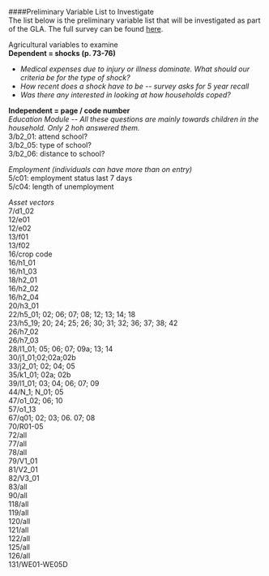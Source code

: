####Preliminary Variable List to Investigate  
The list below is the preliminary variable list that will be investigated as part of the GLA.  The full survey can be found [here][1].  

Agricultural variables to examine  
__Dependent = shocks (p. 73-76)__   
* *Medical expenses due to injury or illness dominate. What should our criteria be for the type of shock?*  
* *How recent does a shock have to be -- survey asks for 5 year recall*
* *Was there any interested in looking at how households coped?*  
  
__Independent =  page / code number__    
*Education Module -- All these questions are mainly towards children in the household. Only 2 hoh answered them.*  
3/b2_01: attend school?  
3/b2_05: type of school?    
3/b2_06: distance to school?  

*Employment (individuals can have more than on entry)*  
5/c01: employment status last 7 days   
5/c04: length of unemployment

*Asset vectors*  
7/d1_02   
12/e01    
12/e02  
13/f01  
13/f02  
16/crop code  
16/h1_01  
16/h1_03  
18/h2_01  
16/h2_02  
16/h2_04  
20/h3_01  
22/h5_01; 02; 06; 07; 08; 12; 13; 14; 18  
23/h5_19; 20; 24; 25; 26; 30; 31; 32; 36; 37; 38; 42  
26/h7_02  
26/h7_03  
28/I1_01; 05; 06; 07; 09a; 13; 14  
30/j1_01;02;02a;02b  
33/j2_01; 02; 04; 05  
35/k1_01; 02a; 02b  
39/l1_01; 03; 04; 06; 07; 09  
44/N_1; N_01; 05  
47/o1_02; 06; 10  
57/o1_13  
67/q01; 02; 03; 06. 07; 08  
70/R01-05  
72/all  
77/all  
78/all  
79/V1_01  
81/V2_01  
82/V3_01  
83/all  
90/all  
118/all  
119/all  
120/all  
121/all  
122/all  
125/all  
126/all  
131/WE01-WE05D   

[1]: http://www.usaid.gov/opengov/developer/datasets/bangladesh-integrated-household-survery-dataset.zip  
